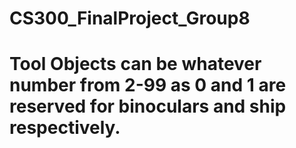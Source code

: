 # CS300_FinalProject_Group8
# Tool Objects can be whatever number from 2-99 as 0 and 1 are reserved for binoculars and ship respectively. 
